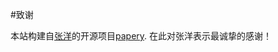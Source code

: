 #致谢

本站构建自[张洋](http://blog.codinglabs.org)的开源项目[papery](https://github.com/ericzhang-cn/papery).
在此对张洋表示最诚挚的感谢！
